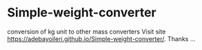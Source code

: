 # Simple-weight-converter
conversion of kg unit to other mass converters 
Visit site https://adebayoileri.github.io/Simple-weight-converter/.
Thanks ...
